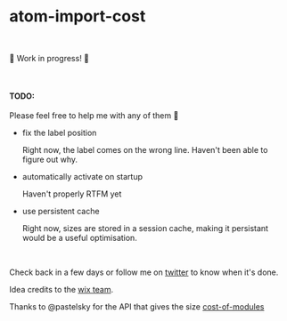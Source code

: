 # atom-import-cost

&nbsp;

🚧 Work in progress! 🚧

&nbsp;

#### TODO:

Please feel free to help me with any of them 🙈

- fix the label position

  Right now, the label comes on the wrong line. Haven't been able to figure out why.

- automatically activate on startup

  Haven't properly RTFM yet

- use persistent cache

  Right now, sizes are stored in a session cache, making it persistant would be a useful optimisation.

&nbsp;

Check back in a few days or follow me on [twitter](https://twitter.com/siddharthkp) to know when it's done.


Idea credits to the [wix team](https://github.com/wix/vscode-import-cost#import-cost-vscode-extension--).

Thanks to @pastelsky for the API that gives the size [cost-of-modules](cost-of-modules.herokuapp.com)
